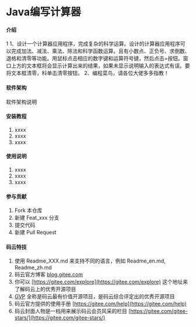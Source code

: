 # Java编写计算器

#### 介绍
1
1、设计一个计算器应用程序，完成复杂的科学运算。设计的计算器应用程序可以完成加法、减法、乘法、除法和科学函数运算。且有小数点、正负号、求倒数、退格和清零等功能。用鼠标点击相应的数字键和运算符号键，然后点击=按钮。窗口上方的文本框将会显示计算出来的结果，如果未显示说明输入的表达式有误。要将文本框清零，科单击清零按钮。
2、编程菜鸟，请各位大佬多多指教！

#### 软件架构
软件架构说明


#### 安装教程

1.  xxxx
2.  xxxx
3.  xxxx

#### 使用说明

1.  xxxx
2.  xxxx
3.  xxxx

#### 参与贡献

1.  Fork 本仓库
2.  新建 Feat_xxx 分支
3.  提交代码
4.  新建 Pull Request


#### 码云特技

1.  使用 Readme\_XXX.md 来支持不同的语言，例如 Readme\_en.md, Readme\_zh.md
2.  码云官方博客 [blog.gitee.com](https://blog.gitee.com)
3.  你可以 [https://gitee.com/explore](https://gitee.com/explore) 这个地址来了解码云上的优秀开源项目
4.  [GVP](https://gitee.com/gvp) 全称是码云最有价值开源项目，是码云综合评定出的优秀开源项目
5.  码云官方提供的使用手册 [https://gitee.com/help](https://gitee.com/help)
6.  码云封面人物是一档用来展示码云会员风采的栏目 [https://gitee.com/gitee-stars/](https://gitee.com/gitee-stars/)
